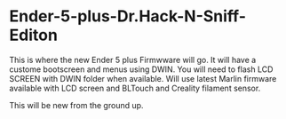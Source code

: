# Ender-5-plus-Dr.Hack-N-Sniff-Editon
This is where the new Ender 5 plus Firmwware will go.
It will have a custome bootscreen and menus using DWIN. 
You will need to flash LCD SCREEN with DWIN folder when available.
Will use latest Marlin firmware available with LCD screen and BLTouch and Creality filament sensor.

This will be new from the ground up.
